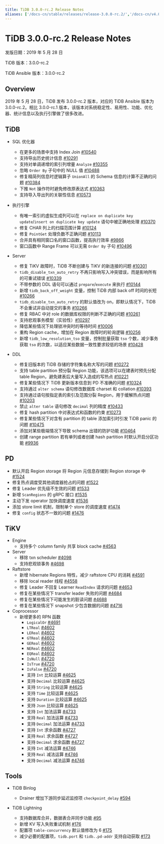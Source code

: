 ```yaml
---
title: TiDB 3.0.0-rc.2 Release Notes
aliases: ['/docs-cn/stable/releases/release-3.0.0-rc.2/','/docs-cn/v4.0/releases/release-3.0.0-rc.2/','/docs-cn/stable/releases/3.0.0-rc.2/']
---
```


# TiDB 3.0.0-rc.2 Release Notes

发版日期：2019 年 5 月 28 日

TiDB 版本：3.0.0-rc.2

TiDB Ansible 版本：3.0.0-rc.2

## Overview

2019 年 5 月 28 日，TiDB 发布 3.0.0-rc.2 版本，对应的 TiDB Ansible 版本为 3.0.0-rc.2。相比 3.0.0-rc.1 版本，该版本对系统稳定性、易用性、功能、优化器、统计信息以及执行引擎做了很多改进。

## TiDB

+ SQL 优化器
    - 在更多的场景中支持 Index Join [#10540](https://github.com/pingcap/tidb/pull/10540)
    - 支持导出历史统计信息 [#10291](https://github.com/pingcap/tidb/pull/10291)
    - 支持对单调递增的索引列增量 `Analyze` [#10355](https://github.com/pingcap/tidb/pull/10355)
    - 忽略 `Order By` 子句中的 NULL 值 [#10488](https://github.com/pingcap/tidb/pull/10488)
    - 修复精简列信息时逻辑算子 `UnionAll` 的 Schema 信息的计算不正确的问题 [#10384](https://github.com/pingcap/tidb/pull/10384)
    - 下推 `Not` 操作符时避免修改原表达式 [#10363](https://github.com/pingcap/tidb/pull/10363)
    - 支持导入导出列的关联性信息 [#10573](https://github.com/pingcap/tidb/pull/10573)

+ 执行引擎
    - 有唯一索引的虚拟生成列可以在 `replace on duplicate key update`/`insert on duplicate key update` 语句中被正确地处理 [#10370](https://github.com/pingcap/tidb/pull/10370)
    - 修复 CHAR 列上的扫描范围计算 [#10124](https://github.com/pingcap/tidb/pull/10124)
    - 修复 `PointGet` 处理负数不正确问题 [#10113](https://github.com/pingcap/tidb/pull/10113)
    - 合并具有相同窗口名的窗口函数，提高执行效率 [#9866](https://github.com/pingcap/tidb/pull/9866)
    - 窗口函数中 Range Frame 可以无需 `Order By` 子句 [#10496](https://github.com/pingcap/tidb/pull/10496)

+ Server
    - 修复 TiKV 故障时，TiDB 不断创建与 TiKV 的新连接的问题 [#10301](https://github.com/pingcap/tidb/pull/10301)
    - `tidb_disable_txn_auto_retry` 不再只影响写入冲突错误，而是影响所有的可重试错误 [#10339](https://github.com/pingcap/tidb/pull/10339)
    - 不带参数的 DDL 语句可以通过 `prepare`/`execute` 来执行 [#10144](https://github.com/pingcap/tidb/pull/10144)
    - 新增 `tidb_back_off_weight` 变量，控制 TiDB 内部 back off 时间的长短 [#10266](https://github.com/pingcap/tidb/pull/10266)
    - `tidb_disable_txn_auto_retry` 的默认值改为 on，即默认情况下，TiDB 不会重试非自动提交的事务 [#10266](https://github.com/pingcap/tidb/pull/10266)
    - 修复 RBAC 中对 role 的数据库权限的判断不正确的问题 [#10261](https://github.com/pingcap/tidb/pull/10261)
    - 支持悲观事务模型（实验性）[#10297](https://github.com/pingcap/tidb/pull/10297)
    - 降低某些情况下处理锁冲突时的等待时间 [#10006](https://github.com/pingcap/tidb/pull/10006)
    - 重构 Region cache，增加在 Region 故障时的轮询逻辑 [#10256](https://github.com/pingcap/tidb/pull/10256)
    - 新增 `tidb_low_resolution_tso` 变量，控制批量获取 `tso` 个数，减少事务获取 `tso` 的次数，以适应某些数据一致性要求较低的场景 [#10428](https://github.com/pingcap/tidb/pull/10428)

+ DDL
    - 修复旧版本的 TiDB 存储的字符集名称大写的问题 [#10272](https://github.com/pingcap/tidb/pull/10272)
    - 支持 table partition 预分裂 Region 功能，该选项可以在建表时预先分配 table Region，避免建表后大量写入造成的写热点 [#10221](https://github.com/pingcap/tidb/pull/10221)
    - 修复某些情况下 TiDB 更新版本信息到 PD 不准确的问题 [#10324](https://github.com/pingcap/tidb/pull/10324)
    - 支持通过 `alter schema` 语句修改数据库 charset 和 collation [#10393](https://github.com/pingcap/tidb/pull/10393)
    - 支持通过语句按指定表的索引及范围分裂 Region，用于缓解热点问题 [#10203](https://github.com/pingcap/tidb/pull/10203)
    - 禁止 `alter table` 语句修改 `decimal` 列的精度 [#10433](https://github.com/pingcap/tidb/pull/10433)
    - 修复 hash partition 中对表达式和函数的约束 [#10273](https://github.com/pingcap/tidb/pull/10273)
    - 修复某些情况下对含有 partition 的 table 添加索引时引发 TiDB panic 的问题 [#10475](https://github.com/pingcap/tidb/pull/10475)
    - 添加对某些极端情况下导致 schema 出错的防护功能 [#10464](https://github.com/pingcap/tidb/pull/10464)
    - 创建 range partition 若有单列或者创建 hash partition 时默认开启分区功能 [#9936](https://github.com/pingcap/tidb/pull/9936)

## PD

- 默认开启 Region storage 将 Region 元信息存储到 Region storage 中 [#1524](https://github.com/pingcap/pd/pull/1524)
- 修复热点调度受其他调度器抢占的问题 [#1522](https://github.com/pingcap/pd/pull/1522)
- 修复 Leader 优先级不生效的问题 [#1533](https://github.com/pingcap/pd/pull/1533)
- 新增 `ScanRegions` 的 gRPC 接口 [#1535](https://github.com/pingcap/pd/pull/1535)
- 主动下发 operator 加快调度速度 [#1536](https://github.com/pingcap/pd/pull/1536)
- 添加 store limit 机制，限制单个 store 的调度速度 [#1474](https://github.com/pingcap/pd/pull/1474)
- 修复 `config` 状态不一致的问题 [#1476](https://github.com/pingcap/pd/pull/1476)

## TiKV

+ Engine
    - 支持多个 column family 共享 block cache [#4563](https://github.com/tikv/tikv/pull/4563)
+ Server
    - 移除 txn scheduler [#4098](https://github.com/tikv/tikv/pull/4098)
    - 支持悲观锁事务 [#4698](https://github.com/tikv/tikv/pull/4698)
+ Raftstore
    - 新增 hibernate Regions 特性，减少 raftstore CPU 的消耗 [#4591](https://github.com/tikv/tikv/pull/4591)
    - 移除 local reader 线程 [#4558](https://github.com/tikv/tikv/pull/4558)
    - 修复 Leader 不回复 Learner `ReadIndex` 请求的问题 [#4653](https://github.com/tikv/tikv/pull/4653)
    - 修复在某些情况下 transfer leader 失败的问题 [#4684](https://github.com/tikv/tikv/pull/4684)
    - 修复在某些情况下可能发生的脏读问题 [#4688](https://github.com/tikv/tikv/pull/4688)
    - 修复在某些情况下 snapshot 少包含数据的问题 [#4716](https://github.com/tikv/tikv/pull/4716)
+ Coprocessor
    - 新增更多的 RPN 函数
        - `LogicalOr` [#4691](https://github.com/tikv/tikv/pull/4601)
        - `LTReal` [#4602](https://github.com/tikv/tikv/pull/4602)
        - `LEReal` [#4602](https://github.com/tikv/tikv/pull/4602)
        - `GTReal` [#4602](https://github.com/tikv/tikv/pull/4602)
        - `GEReal` [#4602](https://github.com/tikv/tikv/pull/4602)
        - `NEReal` [#4602](https://github.com/tikv/tikv/pull/4602)
        - `EQReal` [#4602](https://github.com/tikv/tikv/pull/4602)
        - `IsNull` [#4720](https://github.com/tikv/tikv/pull/4720)
        - `IsTrue` [#4720](https://github.com/tikv/tikv/pull/4720)
        - `IsFalse` [#4720](https://github.com/tikv/tikv/pull/4720)
        - 支持 `Int` 比较运算 [#4625](https://github.com/tikv/tikv/pull/4625)
        - 支持 `Decimal` 比较运算 [#4625](https://github.com/tikv/tikv/pull/4625)
        - 支持 `String` 比较运算 [#4625](https://github.com/tikv/tikv/pull/4625)
        - 支持 `Time` 比较运算 [#4625](https://github.com/tikv/tikv/pull/4625)
        - 支持 `Duration` 比较运算 [#4625](https://github.com/tikv/tikv/pull/4625)
        - 支持 `Json` 比较运算 [#4625](https://github.com/tikv/tikv/pull/4625)
        - 支持 `Int` 加法运算 [#4733](https://github.com/tikv/tikv/pull/4733)
        - 支持 `Real` 加法运算 [#4733](https://github.com/tikv/tikv/pull/4733)
        - 支持 `Decimal` 加法运算 [#4733](https://github.com/tikv/tikv/pull/4733)
        - 支持 `Int` 求余函数 [#4727](https://github.com/tikv/tikv/pull/4727)
        - 支持 `Real` 求余函数 [#4727](https://github.com/tikv/tikv/pull/4727)
        - 支持 `Decimal` 求余函数 [#4727](https://github.com/tikv/tikv/pull/4727)
        - 支持 `Int` 减法运算 [#4746](https://github.com/tikv/tikv/pull/4746)
        - 支持 `Real` 减法运算 [#4746](https://github.com/tikv/tikv/pull/4746)
        - 支持 `Decimal` 减法运算 [#4746](https://github.com/tikv/tikv/pull/4746)

## Tools

+ TiDB Binlog
    - Drainer 增加下游同步延迟监控项 `checkpoint_delay` [#594](https://github.com/pingcap/tidb-binlog/pull/594)

+ TiDB Lightning
    - 支持数据库合并，数据表合并同步功能 [#95](https://github.com/pingcap/tidb-lightning/pull/95)
    - 新增 KV 写入失败重试机制 [#176](https://github.com/pingcap/tidb-lightning/pull/176)
    - 配置项 `table-concurrency` 默认值修改为 6 [#175](https://github.com/pingcap/tidb-lightning/pull/175)
    - 减少必要的配置项，`tidb.port` 和 `tidb..pd-addr` 支持自动获取 [#173](https://github.com/pingcap/tidb-lightning/pull/173)
